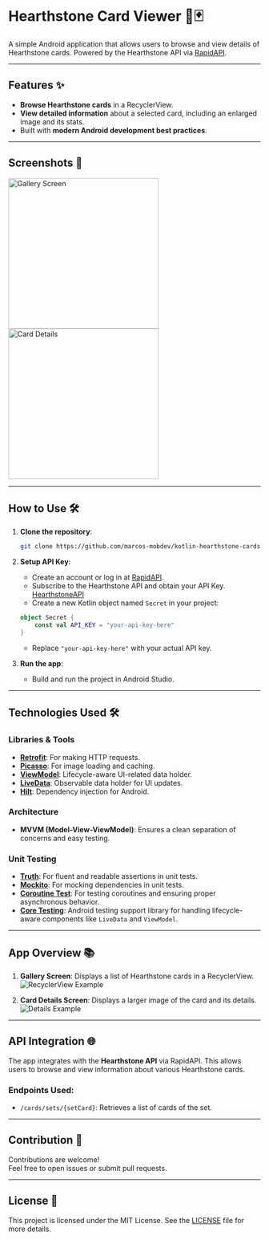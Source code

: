 # Hearthstone Card Viewer 📜🃏

A simple Android application that allows users to browse and view details of Hearthstone cards. Powered by the Hearthstone API via [RapidAPI](https://rapidapi.com/).

---

## Features ✨
- **Browse Hearthstone cards** in a RecyclerView.
- **View detailed information** about a selected card, including an enlarged image and its stats.
- Built with **modern Android development best practices**.

---

## Screenshots 📸
<div>
  <img src="cardGallery.png" alt="Gallery Screen" width="300" style="display:inline-block; margin-right: 10px;">
  <img src="image.png" alt="Card Details" width="300" style="display:inline-block;">
</div>

---

## How to Use 🛠️

1. **Clone the repository**:
    ```bash
    git clone https://github.com/marcos-mobdev/kotlin-hearthstone-cards
    ```

2. **Setup API Key**:
    - Create an account or log in at [RapidAPI](https://rapidapi.com/auth/sign-up).
    - Subscribe to the Hearthstone API and obtain your API Key. [HearthstoneAPI](https://rapidapi.com/omgvamp/api/hearthstone)
    - Create a new Kotlin object named `Secret` in your project:

    ```kotlin
    object Secret {
        const val API_KEY = "your-api-key-here"
    }
    ```

    - Replace `"your-api-key-here"` with your actual API key.

3. **Run the app**:
    - Build and run the project in Android Studio.

---

## Technologies Used 🛠️

### Libraries & Tools
- **[Retrofit](https://square.github.io/retrofit/)**: For making HTTP requests.
- **[Picasso](https://square.github.io/picasso/)**: For image loading and caching.
- **[ViewModel](https://developer.android.com/topic/libraries/architecture/viewmodel)**: Lifecycle-aware UI-related data holder.
- **[LiveData](https://developer.android.com/topic/libraries/architecture/livedata)**: Observable data holder for UI updates.
- **[Hilt](https://dagger.dev/hilt/)**: Dependency injection for Android.

### Architecture
- **MVVM (Model-View-ViewModel)**: Ensures a clean separation of concerns and easy testing.
  
### Unit Testing 
- **[Truth](https://google.github.io/truth/)**: For fluent and readable assertions in unit tests.
- **[Mockito](https://site.mockito.org/)**: For mocking dependencies in unit tests.
- **[Coroutine Test](https://github.com/Kotlin/kotlinx.coroutines/tree/master/kotlinx-coroutines-test)**: For testing coroutines and ensuring proper asynchronous behavior.
- **[Core Testing](https://developer.android.com/training/testing)**: Android testing support library for handling lifecycle-aware components like `LiveData` and `ViewModel`.
---

## App Overview 📚

1. **Gallery Screen**: Displays a list of Hearthstone cards in a RecyclerView.  
   ![RecyclerView Example](cardGallery.png) 

2. **Card Details Screen**: Displays a larger image of the card and its details.  
   ![Details Example](image.png) 

---

## API Integration 🌐

The app integrates with the **Hearthstone API** via RapidAPI. This allows users to browse and view information about various Hearthstone cards.

### Endpoints Used:
- `/cards/sets/{setCard}`: Retrieves a list of cards of the set.

---

## Contribution 🤝

Contributions are welcome!  
Feel free to open issues or submit pull requests.

---

## License 📄

This project is licensed under the MIT License. See the [LICENSE](LICENSE) file for more details.
